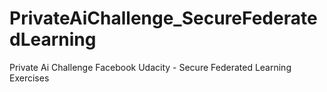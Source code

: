 # PrivateAiChallenge_SecureFederatedLearning
Private Ai Challenge Facebook Udacity - Secure Federated Learning Exercises
